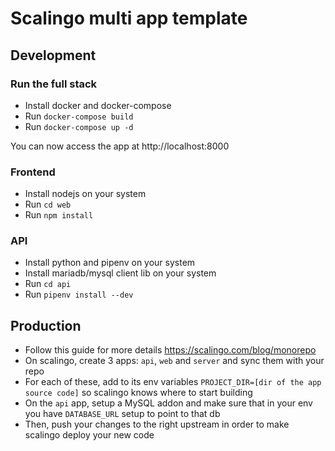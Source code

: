 # Scalingo multi app template

## Development

### Run the full stack

- Install docker and docker-compose
- Run `docker-compose build`
- Run `docker-compose up -d`

You can now access the app at http://localhost:8000

### Frontend

- Install nodejs on your system
- Run `cd web`
- Run `npm install`

### API

- Install python and pipenv on your system
- Install mariadb/mysql client lib on your system
- Run `cd api`
- Run `pipenv install --dev`

## Production

- Follow this guide for more details https://scalingo.com/blog/monorepo
- On scalingo, create 3 apps: `api`, `web` and `server` and sync them with your repo
- For each of these, add to its env variables `PROJECT_DIR=[dir of the app source code]` so scalingo knows where to start building
- On the `api` app, setup a MySQL addon and make sure that in your env you have `DATABASE_URL` setup to point to that db
- Then, push your changes to the right upstream in order to make scalingo deploy your new code
